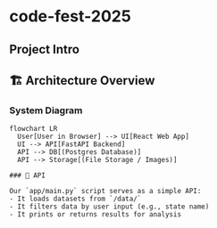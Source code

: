 # code-fest-2025

## Project Intro

## 🏗️ Architecture Overview

### System Diagram

```mermaid
flowchart LR
  User[User in Browser] --> UI[React Web App]
  UI --> API[FastAPI Backend]
  API --> DB[(Postgres Database)]
  API --> Storage[(File Storage / Images)]

### 🧠 API

Our `app/main.py` script serves as a simple API:
- It loads datasets from `/data/`
- It filters data by user input (e.g., state name)
- It prints or returns results for analysis
